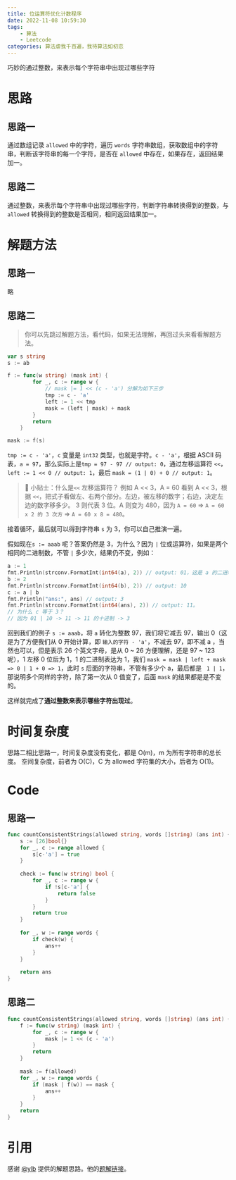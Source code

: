 ```yaml
---
title: 位运算符优化计数程序
date: 2022-11-08 10:59:30
tags: 
    - 算法
    - Leetcode
categories: 算法虐我千百遍，我待算法如初恋
---
```


巧妙的通过整数，来表示每个字符串中出现过哪些字符

# 思路
## 思路一
通过数组记录 `allowed` 中的字符，遍历 `words` 字符串数组，获取数组中的字符串，判断该字符串的每一个字符，是否在 `allowed` 中存在，如果存在，返回结果加一。
## 思路二
通过整数，来表示每个字符串中出现过哪些字符，判断字符串转换得到的整数，与 `allowed` 转换得到的整数是否相同，相同返回结果加一。

# 解题方法
## 思路一
略
## 思路二
> 你可以先跳过解题方法，看代码，如果无法理解，再回过头来看看解题方法。

```Go []
var s string
s := ab

f := func(w string) (mask int) {
		for _, c := range w {
			// mask |= 1 << (c - 'a') 分解为如下三步
			tmp := c - 'a'
			left := 1 << tmp
			mask = (left | mask) + mask
		}
		return
	}

mask := f(s)
```
`tmp := c - 'a'`，`c` 变量是 `int32` 类型，也就是字符。`c - 'a'`，根据 ASCII 码表，`a = 97`，那么实际上是`tmp = 97 - 97 // output: 0`，通过左移运算符 `<<`，`left := 1 << 0 // output: 1`，最后 `mask = (1 | 0) + 0 // output: 1`。

> 🍉 小贴士：什么是`<<` 左移运算符？
> 例如 A << 3，A = 60
> 看到 A << 3，根据 `<<`，把式子看做左、右两个部分。左边，被左移的数字；右边，决定左边的数字移多少。
> 3 则代表 3 位。A 则变为 480，因为 `A = 60` => `A = 60 x 2 的 3 次方` => `A = 60 x 8 = 480`。

接着循环，最后就可以得到字符串 `s` 为 3，你可以自己推演一遍。

假如现在`s := aaab` 呢？答案仍然是 3，为什么？因为 `|` 位或运算符，如果是两个相同的二进制数，不管 `|` 多少次，结果仍不变，例如：
```Go []
a := 1
fmt.Println(strconv.FormatInt(int64(a), 2)) // output: 01，这是 a 的二进制
b := 2
fmt.Println(strconv.FormatInt(int64(b), 2)) // output: 10
c := a | b
fmt.Println("ans:", ans) // output: 3
fmt.Println(strconv.FormatInt(int64(ans), 2)) // output: 11。
// 为什么 c 等于 3？
// 因为 01 | 10 -> 11 -> 11 的十进制 -> 3
```
回到我们的例子 `s := aaab`，将 `a` 转化为整数 97，我们将它减去 97，输出 0（这是为了方便我们从 0 开始计算，即 `输入的字符 - 'a'`，不减去 97，即不减 a ，当然也可以，但是表示 26 个英文字母，是从 0 ~ 26 方便理解，还是 97 ~ 123 呢），1 左移 0 位后为 1，1 的二进制表达为 1，我们 `mask = mask | left + mask => 0 | 1 + 0 => 1`，此时 `s` 后面的字符串，不管有多少个 a，最后都是 ` 1 | 1`，那说明多个同样的字符，除了第一次从 0 值变了，后面 `mask` 的结果都是是不变的。

这样就完成了**通过整数来表示哪些字符出现过**。

# 时间复杂度
思路二相比思路一，时间复杂度没有变化，都是 O(m)，m 为所有字符串的总长度。
空间复杂度，前者为 O(C)，C 为 allowed 字符集的大小，后者为 O(1)。

# Code
## 思路一
```Go []
func countConsistentStrings(allowed string, words []string) (ans int) {
	s := [26]bool{}
	for _, c := range allowed {
		s[c-'a'] = true
	}
	
	check := func(w string) bool {
		for _, c := range w {
			if !s[c-'a'] {
				return false
			}
		}
		return true
	}
	
	for _, w := range words {
		if check(w) {
			ans++
		}
	}
	
	return ans
}
```
## 思路二
```Go []
func countConsistentStrings(allowed string, words []string) (ans int) {
	f := func(w string) (mask int) {
		for _, c := range w {
			mask |= 1 << (c - 'a')
		}
		return 
	}
	
	mask := f(allowed)
	for _, w := range words {
		if (mask | f(w)) == mask {
			ans++
		}
	}
	return
}
```

# 引用
感谢 [@ylb](https://leetcode.cn/u/lcbin/) 提供的解题思路。他的[题解链接](https://leetcode.cn/problems/count-the-number-of-consistent-strings/solutions/1955937/by-lcbin-2w0y/)。